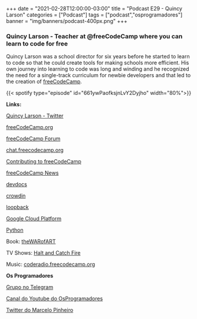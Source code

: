 +++
date = "2021-02-28T12:00:00-03:00"
title = "Podcast E29 - Quincy Larson"
categories = ["Podcast"]
tags = ["podcast","osprogramadores"]
banner = "img/banners/podcast-400px.png"
+++

### Quincy Larson - Teacher at @freeCodeCamp where you can learn to code for free

Quincy Larson was a school director for six years before he started to learn to code so that he could create tools for making schools more efficient. His own journey into learning to code was long and winding and he recognized the need for a single-track curriculum for newbie developers and that led to the creation of [freeCodeCamp](https://freecodecamp.org/).


{{< spotify type="episode" id="661ywPaofksjnLvY2Dyjho" width="80%">}}


**Links:**

[Quincy Larson - Twitter](https://twitter.com/ossia)

[freeCodeCamp.org](https://freecodecamp.org/)

[freeCodeCamp Forum](https://forum.freecodecamp.org/)

[chat.freecodecamp.org](https://chat.freecodecamp.org/)

[Contributing to freeCodeCamp](https://contribute.freecodecamp.org/#/)

[freeCodeCamp News](https://www.freecodecamp.org/news/)

[devdocs](https://devdocs.io/)

[crowdin](https://crowdin.com/)

[loopback](https://loopback.io/)

[Google Cloud Platform](https://cloud.google.com/)

[Python](https://www.python.org/)


Book: [theWARofART](https://www.amazon.ca/War-Art-Through-Creative-Battles/dp/1936891026/ref=sr_1_1?crid=3PMI3LPYIW34T&dchild=1&keywords=the+war+of+art&qid=1614488848&sprefix=the+war+of+a%2Caps%2C207&sr=8-1)

TV Shows: [Halt and Catch Fire](https://www.imdb.com/title/tt2543312/)

Music: [coderadio.freecodecamp.org](https://coderadio.freecodecamp.org/)


**Os Programadores**

[Grupo no Telegram](https://t.me/osprogramadores)

[Canal do Youtube do OsProgramadores](https://www.youtube.com/channel/UCt_YNYGl6K5yNXlXEQDdwWg?view_as=subscriber)

[Twitter do Marcelo Pinheiro](https://twitter.com/mpinheir)
